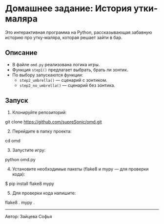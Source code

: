 # Домашнее задание: История утки-маляра
  
Это интерактивная программа на Python, рассказывающая забавную историю про утку-маляра, которая решает зайти в бар.

## Описание

- В файле `omd.py` реализована логика игры.
- Функция `step1()` предлагает выбрать, брать ли зонтик.
- По выбору запускаются функции:
  - `step2_umbrella()` — сценарий с зонтиком.
  - `step2_no_umbrella()` — сценарий без зонтика.

## Запуск

1. Клонируйте репозиторий:

git clone https://github.com/supreSonic/omd.git

2. Перейдите в папку проекта:

cd omd

3. Запустите игру:

python omd.py

4. Установите необходимые пакеты (flake8 и mypy — для проверки кода):

$ pip install flake8 mypy

5. Для проверки кода напишите:

flake8 .
mypy .

---

Автор: Зайцева Софья
